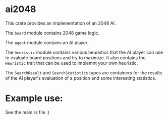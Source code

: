 # ai2048

This crate provides an implementation of an 2048 AI.

The `board` module contains 2048 game logic.

The `agent` module contains an AI player.

The `heuristic` module contains various heuristics that the AI player can use to evaluate board positions and try to maximize. It also contains the `Heuristic` trait that can be used to implemnt your own heuristic.

The `SearchResult` and `SearchStatistics` types are containers for the results of the AI player's evaluation of a position and some interesting statistics.

# Example use:

See the main.rs file :)
